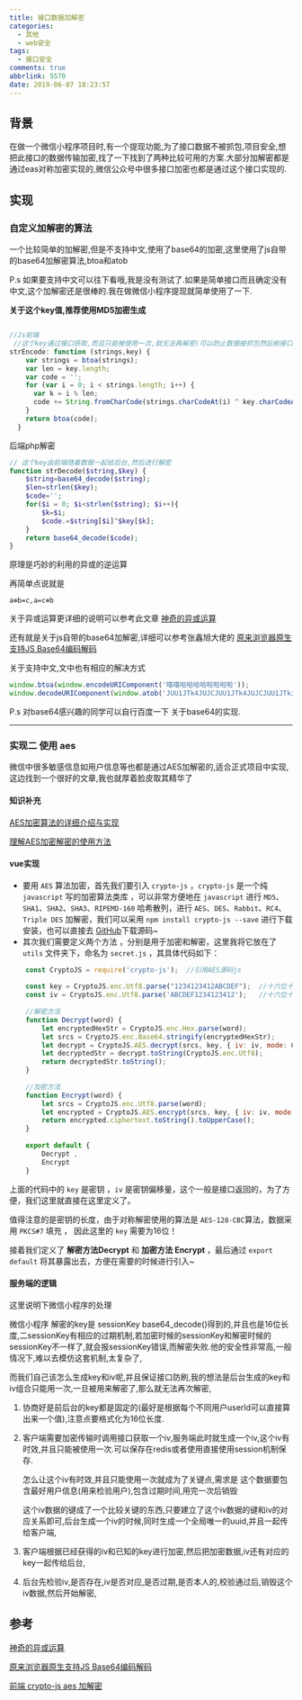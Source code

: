 ```yaml
---
title: 接口数据加解密
categories:
  - 其他
  - web安全
tags:
  - 接口安全
comments: true
abbrlink: 5570
date: 2019-06-07 18:23:57
---
```


## 背景

在做一个微信小程序项目时,有一个提现功能,为了接口数据不被抓包,项目安全,想把此接口的数据传输加密,找了一下找到了两种比较可用的方案.大部分加解密都是通过eas对称加密实现的,微信公众号中很多接口加密也都是通过这个接口实现的.

## 实现

### 自定义加解密的算法

一个比较简单的加解密,但是不支持中文,使用了base64的加密,这里使用了js自带的base64加解密算法,btoa和atob

P.s 如果要支持中文可以往下看哦,我是没有测试了.如果是简单接口而且确定没有中文,这个加解密还是很棒的.我在做微信小程序提现就简单使用了一下.

**关于这个key值,推荐使用MD5加密生成**

```js

//Js前端
 //这个key通过接口获取,而且只能被使用一次,就无法再解密(可以防止数据被抓包然后刷接口),每次需要加解密都生成新的key
strEncode: function (strings,key) {
    var strings = btoa(strings);
    var len = key.length;
    var code = '';
    for (var i = 0; i < strings.length; i++) {
      var k = i % len;
      code += String.fromCharCode(strings.charCodeAt(i) ^ key.charCodeAt(k));
    }
    return btoa(code);
  }
```

后端php解密

```php
// 这个key由前端随着数据一起给后台,然后进行解密
function strDecode($string,$key) {
    $string=base64_decode($string);
    $len=strlen($key);
    $code='';
    for($i = 0; $i<strlen($string); $i++){
        $k=$i;
        $code.=$string[$i]^$key[$k];
    }
    return base64_decode($code);
}
```

原理是巧妙的利用的异或的逆运算

再简单点说就是

```
a⊕b=c,a=c⊕b
```

关于异或运算更详细的说明可以参考此文章 [神奇的异或运算](https://blog.csdn.net/weixin_35653315/article/details/89419295)

还有就是关于js自带的base64加解密,详细可以参考张鑫旭大佬的  [原来浏览器原生支持JS Base64编码解码](https://www.zhangxinxu.com/wordpress/2018/08/js-base64-atob-btoa-encode-decode/)

关于支持中文,文中也有相应的解决方式

```js
window.btoa(window.encodeURIComponent('嘻嘻哈哈哈哈啦啦啦啦'));
window.decodeURIComponent(window.atob('JUU1JTk4JUJCJUU1JTk4JUJCJUU1JTkzJTg4JUU1JTkzJTg4JUU1JTkzJTg4JUU1JTkzJTg4JUU1JTk1JUE2JUU1JTk1JUE2JUU1JTk1JUE2JUU1JTk1JUE2'));
```

P.s 对base64感兴趣的同学可以自行百度一下 关于base64的实现.

---



### 实现二 使用 aes

微信中很多敏感信息如用户信息等也都是通过AES加解密的,适合正式项目中实现,这边找到一个很好的文章,我也就厚着脸皮取其精华了

#### 知识补充

[AES加密算法的详细介绍与实现](https://link.jianshu.com/?t=https%3A%2F%2Fblog.csdn.net%2Fqq_28205153%2Farticle%2Fdetails%2F55798628)

[理解AES加密解密的使用方法](https://link.jianshu.com?t=https%3A%2F%2Fblog.csdn.net%2Fvieri_32%2Farticle%2Fdetails%2F48345023)



#### vue实现

- 要用 `AES` 算法加密，首先我们要引入 `crypto-js` ，`crypto-js` 是一个纯 `javascript` 写的加密算法类库 ，可以非常方便地在 `javascript` 进行 `MD5`、`SHA1`、`SHA2`、`SHA3`、`RIPEMD-160` 哈希散列，进行 `AES`、`DES`、`Rabbit`、`RC4`、`Triple DES` 加解密，我们可以采用 `npm install crypto-js --save` 进行下载安装，也可以直接去 [GitHub](https://link.jianshu.com?t=https%3A%2F%2Fgithub.com%2Fbrix%2Fcrypto-js)下载源码~
- 其次我们需要定义两个方法 ，分别是用于加密和解密，这里我将它放在了 `utils` 文件夹下，命名为 `secret.js` ，其具体代码如下：

```javascript
    const CryptoJS = require('crypto-js');  //引用AES源码js
    
    const key = CryptoJS.enc.Utf8.parse("1234123412ABCDEF");  //十六位十六进制数作为密钥
    const iv = CryptoJS.enc.Utf8.parse('ABCDEF1234123412');   //十六位十六进制数作为密钥偏移量
    
    //解密方法
    function Decrypt(word) {
        let encryptedHexStr = CryptoJS.enc.Hex.parse(word);
        let srcs = CryptoJS.enc.Base64.stringify(encryptedHexStr);
        let decrypt = CryptoJS.AES.decrypt(srcs, key, { iv: iv, mode: CryptoJS.mode.CBC, padding: CryptoJS.pad.Pkcs7 });
        let decryptedStr = decrypt.toString(CryptoJS.enc.Utf8);
        return decryptedStr.toString();
    }
    
    //加密方法
    function Encrypt(word) {
        let srcs = CryptoJS.enc.Utf8.parse(word);
        let encrypted = CryptoJS.AES.encrypt(srcs, key, { iv: iv, mode: CryptoJS.mode.CBC, padding: CryptoJS.pad.Pkcs7 });
        return encrypted.ciphertext.toString().toUpperCase();
    }
    
    export default {
        Decrypt ,
        Encrypt
    }
```

上面的代码中的 `key` 是密钥 ，`iv` 是密钥偏移量，这个一般是接口返回的，为了方便，我们这里就直接在这里定义了。

值得注意的是密钥的长度，由于对称解密使用的算法是 `AES-128-CBC`算法，数据采用 `PKCS#7` 填充 ， 因此这里的 `key` 需要为16位！

接着我们定义了 **解密方法Decrypt** 和 **加密方法 Encrypt** ，最后通过 `export default` 将其暴露出去，方便在需要的时候进行引入~



#### 服务端的逻辑

这里说明下微信小程序的处理

微信小程序 解密的key是 sessionKey base64_decode()得到的,并且也是16位长度,二sessionKey有相应的过期机制,若加密时候的sessionKey和解密时候的sessionKey不一样了,就会报sessionKey错误,而解密失败.他的安全性非常高,一般情况下,难以去模仿这套机制,太复杂了,

而我们自己该怎么生成key和iv呢,并且保证接口防刷,我的想法是后台生成的key和iv组合只能用一次,一旦被用来解密了,那么就无法再次解密,

1. 协商好是前后台的key都是固定的(最好是根据每个不同用户userId可以直接算出来一个值),注意点要格式化为16位长度.

2. 客户端需要加密传输时调用接口获取一个iv,服务端此时就生成一个iv,这个iv有时效,并且只能被使用一次.可以保存在redis或者使用直接使用session机制保存.

   怎么让这个iv有时效,并且只能使用一次就成为了关键点,需求是 这个数据要包含最好用户信息(用来检验用户),包含过期时间,用完一次后销毁

   这个iv数据的键成了一个比较关键的东西,只要建立了这个iv数据的键和iv的对应关系即可,后台生成一个iv的时候,同时生成一个全局唯一的uuid,并且一起传给客户端,

3. 客户端根据已经获得的iv和已知的key进行加密,然后把加密数据,iv还有对应的key一起传给后台,
4. 后台先检验iv,是否存在,iv是否对应,是否过期,是否本人的,校验通过后,销毁这个iv数据,然后开始解密,

## 参考

[神奇的异或运算](神奇的异或运算)

[原来浏览器原生支持JS Base64编码解码](https://www.zhangxinxu.com/wordpress/2018/08/js-base64-atob-btoa-encode-decode/)

[前端 crypto-js aes 加解密](https://www.jianshu.com/p/a47477e8126a)

